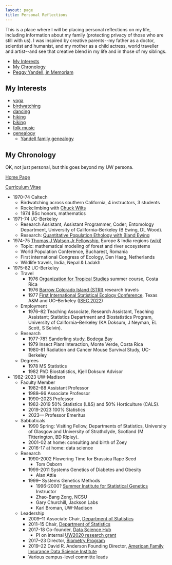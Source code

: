 ```yaml
---
layout: page
title: Personal Reflections
---
```


This is a place where I will be placing personal reflections on my
life, including information about my family (protecting privacy of those who are still with us). I was inspired by creative parents--my
father as a doctor, scientist and humanist,
and
my mother as a child actress, world traveller and
artist--and see that creative blend in my life and in those of my
siblings.


- [My Interests](#my-interests)
- [My Chronology](#my-chronology)
- [Peggy Yandell, in Memoriam](https://peggyyandell.wordpress.com/)

## My Interests

- [yoga](http://www.yogacoop.com/)
- [birdwatching](https://madisonaudubon.org/go-enjoy-birds)
- [dancing](http://sprott.physics.wisc.edu/dances.htm)
- [hiking](http://www.slackpacker.com/map_wi.html)
- [biking](http://www.ci.madison.wi.us/transp/bicycle.html)
- [folk music](https://www.stat.wisc.edu/~yandell/music.html)
- [genealogy](https://www.stat.wisc.edu/~yandell/gene.html)
  + [Yandell family genealogy](https://pages.stat.wisc.edu/~yandell/family.html)

## My Chronology

OK, not just personal, but this goes beyond my UW persona.

[Home Page](https://www.stat.wisc.edu/~yandell/)

[Curriculum Vitae](https://www.stat.wisc.edu/~yandell/vita.pdf)

* 1970-74 Caltech
    * Birdwatching across southern California, 4 instructors, 3 students
    * Rockclimbing with [Chuck Wilts](http://publications.americanalpineclub.org/articles/12199229500/Charles-Wilts-1920-1991)
    * 1974 BSc honors, mathematics
* 1971–74 UC-Berkeley
    * Research Assistant, Assistant Programmer, Coder; Entomology Department, University of California–Berkeley (B Ewing, DL Wood).
    * Research: [Quantitative Population Ethology with Bland Ewing](https://drive.google.com/drive/u/1/folders/12bimDvEoG1EnssZT_Bn2HwdrAHt74guv)
* 1974-75 [Thomas J Watson Jr Fellowship](https://watson.foundation/fellowships/tj), Europe & India regions ([wiki](https://en.wikipedia.org/wiki/Watson_Foundation))
    * Topic: mathematical modeling of forest and river ecosystems
    * World Population Conference, Bucharest, Romania
    * First international Congress of Ecology, Den Haag, Netherlands
    * Wildlife travels, India, Nepal & Ladakh
* 1975-82 UC-Berkeley
    * Travel
        * 1976 [Organization for Tropical Studies](https://tropicalstudies.org/) summer course, Costa Rica
        * 1976 [Barrow Colorado Island (STRI)](https://stri.si.edu/facility/barro-colorado) research travels
        * 1977 [First International Statistical Ecology Conference](https://www.jstor.org/stable/43461318), Texas A&M and UC–Berkeley ([ISEC 2022](http://www.seec.uct.ac.za/isec2022))
    * Employment
        * 1976–82 Teaching Associate, Research Assistant, Teaching Assistant; Statistics Department and Biostatistics Program, University of California–Berkeley (KA Doksum, J Neyman, EL Scott, S Selvin).
    * Research
        * 1977-78? Sanderling study, [Bodega Bay](https://marinescience.ucdavis.edu/bml/about)
        * 1979 Insect Plant Interaction, Monte Verde, Costa Rica
        * 1980-81 Radiation and Cancer Mouse Survival Study, UC-Berkeley 
    * Degrees
        * 1978 MS Statistics
        * 1982 PhD Biostatistics, Kjell Doksum Advisor
* 1982-2023 UW-Madison
    * Faculty Member
        * 1982–88 Assistant Professor
        * 1988–96 Associate Professor
        * 1990–2023  Professor
        * 1982-2019 50% Statistics (L&S) and 50% Horticulture (CALS).
        * 2019-2023 100% Statistics
        * 2023— Professor Emeritus 
    * Sabbaticals
        * 1990 Spring: Visiting Fellow, Departments of Statistics, University of Glasgow and University of Strathclyde, Scotland (M Titterington, BD Ripley).
        * 2001-02 at home: consulting and birth of Zoey
        * 2016-17 at home: data science
    * Research
        * 1990-2002 Flowering Time for Brassica Rape Seed
            * Tom Osborn
        * 1999-2011 Systems Genetics of Diabetes and Obesity
            * Alan Attie
        * 1999– Systems Genetics Methods
            * 1996-2000? [Summer Institute for Statistical Genetics](https://si.biostat.washington.edu/) Instructor
            * Zhao-Bang Zeng, NCSU
            * Gary Churchill, Jackson Labs
            * Karl Broman, UW-Madison
    * Leadership
        * 2009–11 Associate Chair, [Department of Statistics](https://www.stat.wisc.edu)
        * 2011–15 Chair, [Department of Statistics](https://www.stat.wisc.edu)
        * 2017-18 Co-founder, [Data Science Hub](https://datascience.wisc.edu/hub/)
            * PI on internal [UW2020 research grant](https://research.wisc.edu/funding/uw2020/round-4-projects/data-science-hub/)
        * 2017–23 Director, [Biometry Program](https://biometry.wisc.edu)
        * 2019–22 David R. Anderson Founding Director, [American Family Insurance Data Science Institute](https://datascience.wisc.edu/institute/)
        * Various campus-level committe leads
   
<!--     
## Resources

- [Brian Personal Reflections (restricted video)](https://drive.google.com/file/d/1wHrSzJMmFAd4KoSgSzA7445KIEgGbcGY)
- [Watson Year (1974-75) Notes and Slides (restricted)](https://docs.google.com/document/d/1H3xS2ISieJT6decYtzpU9NLgl2bunWrH63Cgnkzn5hM)
- [Brian Story Google Drive (restricted)](https://drive.google.com/drive/folders/1cLPSYhXHzVnnkSZXGdWWjrkadhPWU5Cg)
-->

